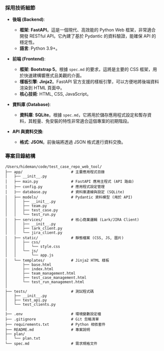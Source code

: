 ### 採用技術細節

*   **後端 (Backend)**:
    *   **框架**: **FastAPI**。這是一個現代、高效能的 Python Web 框架，非常適合開發 RESTful API。它內建了基於 Pydantic 的資料驗證，能確保 API 的穩定性。
    *   **語言**: Python 3.9+。

*   **前端 (Frontend)**:
    *   **框架**: **Bootstrap 5**。根據 `spec.md` 的要求，這將是主要的 CSS 框架，用於快速建構響應式且美觀的介面。
    *   **樣板引擎**: **Jinja2**。FastAPI 官方支援的樣板引擎，可以方便地將後端資料渲染到 HTML 頁面中。
    *   **核心技術**: HTML, CSS, JavaScript。

*   **資料庫 (Database)**:
    *   **資料庫**: **SQLite**。根據 `spec.md`，它將用於儲存應用程式設定和暫存資料，其輕量、免安裝的特性非常適合這個專案的初期階段。

*   **API 與資料交換**:
    *   **格式**: **JSON**。前後端將透過 JSON 格式進行資料交換。

### 專案目錄結構

```
/Users/hideman/code/test_case_repo_web_tool/
├── app/                      # 主要應用程式目錄
│   ├── __init__.py
│   ├── main.py               # FastAPI 應用主程式 (API 路由)
│   ├── config.py             # 應用程式設定管理
│   ├── database.py           # 資料庫連線與設定 (SQLite)
│   ├── models/               # Pydantic 資料模型 (用於 API)
│   │   ├── __init__.py
│   │   ├── team.py
│   │   ├── test_case.py
│   │   └── test_run.py
│   ├── services/             # 核心商業邏輯 (Lark/JIRA Client)
│   │   ├── __init__.py
│   │   ├── lark_client.py
│   │   └── jira_client.py
│   ├── static/               # 靜態檔案 (CSS, JS, 圖片)
│   │   ├── css/
│   │   │   └── style.css
│   │   └── js/
│   │       └── app.js
│   └── templates/            # Jinja2 HTML 樣板
│       ├── base.html
│       ├── index.html
│       ├── team_management.html
│       ├── test_case_management.html
│       └── test_run_management.html
│
├── tests/                    # 測試程式碼
│   ├── __init__.py
│   ├── test_api.py
│   └── test_clients.py
│
├── .env                      # 環境變數設定檔
├── .gitignore                # Git 忽略清單
├── requirements.txt          # Python 相依套件
├── README.md                 # 專案說明
├── plan/
│   └── plan.txt
└── spec.md                   # 需求規格文件
```
